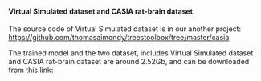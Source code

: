 ﻿#### Virtual Simulated dataset and CASIA rat-brain dataset.

The source code of Virtual Simulated dataset is in our another project: https://github.com/thomasaimondy/treestoolbox/tree/master/casia

The trained model and the two dataset, includes Virtual Simulated dataset and CASIA rat-brain dataset are around 2.52Gb, and can be downloaded  from this link: 

